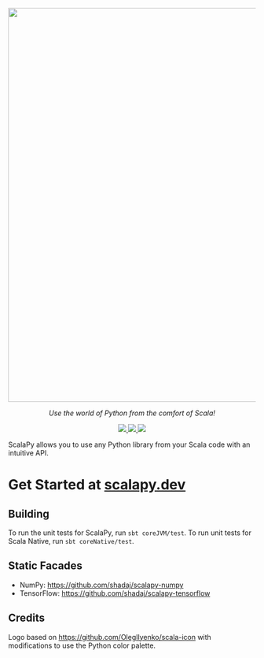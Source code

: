 <p align="center"><img width="800" src="https://github.com/shadaj/scalapy/raw/main/logo.png"/></p>
<p align="center"><i>Use the world of Python from the comfort of Scala!</i></p>
<p align="center">
  <a href="https://travis-ci.com/shadaj/scalapy">
    <img src="https://travis-ci.com/shadaj/scalapy.svg?branch=master"/>
  </a>
    <a href="https://maven-central-latest.netlify.com/.netlify/functions/latest-link?org=me.shadaj&name=scalapy-core_2.12&format=libraryDependencies%20%2B%3D%20%22me.shadaj%22%20%25%25%20%22scalapy-core%22%20%25%20%22VERSION%22">
    <img src="https://maven-central-latest.netlify.com/.netlify/functions/latest-link?org=me.shadaj&name=scalapy-core_2.12&formatRedirect=https%3A%2F%2Fimg.shields.io%2Fbadge%2Fmaven--central-VERSIONDOUBLEDASHED-orange.svg"/>
  </a>
  <a href="https://gitter.im/shadaj/scalapy?utm_source=badge&utm_medium=badge&utm_campaign=pr-badge">
    <img src="https://badges.gitter.im/shadaj/scalapy.svg"/>
  </a>
</p>

ScalaPy allows you to use any Python library from your Scala code with an intuitive API.

# Get Started at [scalapy.dev](https://scalapy.dev)

## Building
To run the unit tests for ScalaPy, run `sbt coreJVM/test`. To run unit tests for Scala Native, run `sbt coreNative/test`.

## Static Facades
+ NumPy: https://github.com/shadaj/scalapy-numpy
+ TensorFlow: https://github.com/shadaj/scalapy-tensorflow

## Credits
Logo based on https://github.com/OlegIlyenko/scala-icon with modifications to use the Python color palette.
